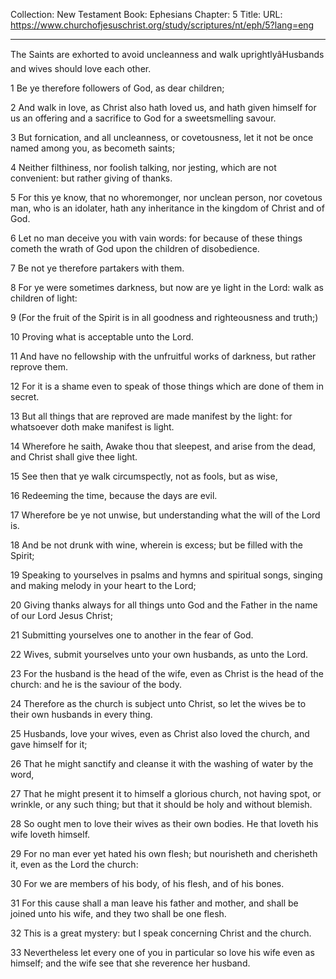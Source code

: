 Collection: New Testament
Book: Ephesians
Chapter: 5
Title: 
URL: https://www.churchofjesuschrist.org/study/scriptures/nt/eph/5?lang=eng

---

The Saints are exhorted to avoid uncleanness and walk uprightlyâHusbands and wives should love each other.

1 Be ye therefore followers of God, as dear children;

2 And walk in love, as Christ also hath loved us, and hath given himself for us an offering and a sacrifice to God for a sweetsmelling savour.

3 But fornication, and all uncleanness, or covetousness, let it not be once named among you, as becometh saints;

4 Neither filthiness, nor foolish talking, nor jesting, which are not convenient: but rather giving of thanks.

5 For this ye know, that no whoremonger, nor unclean person, nor covetous man, who is an idolater, hath any inheritance in the kingdom of Christ and of God.

6 Let no man deceive you with vain words: for because of these things cometh the wrath of God upon the children of disobedience.

7 Be not ye therefore partakers with them.

8 For ye were sometimes darkness, but now are ye light in the Lord: walk as children of light:

9 (For the fruit of the Spirit is in all goodness and righteousness and truth;)

10 Proving what is acceptable unto the Lord.

11 And have no fellowship with the unfruitful works of darkness, but rather reprove them.

12 For it is a shame even to speak of those things which are done of them in secret.

13 But all things that are reproved are made manifest by the light: for whatsoever doth make manifest is light.

14 Wherefore he saith, Awake thou that sleepest, and arise from the dead, and Christ shall give thee light.

15 See then that ye walk circumspectly, not as fools, but as wise,

16 Redeeming the time, because the days are evil.

17 Wherefore be ye not unwise, but understanding what the will of the Lord is.

18 And be not drunk with wine, wherein is excess; but be filled with the Spirit;

19 Speaking to yourselves in psalms and hymns and spiritual songs, singing and making melody in your heart to the Lord;

20 Giving thanks always for all things unto God and the Father in the name of our Lord Jesus Christ;

21 Submitting yourselves one to another in the fear of God.

22 Wives, submit yourselves unto your own husbands, as unto the Lord.

23 For the husband is the head of the wife, even as Christ is the head of the church: and he is the saviour of the body.

24 Therefore as the church is subject unto Christ, so let the wives be to their own husbands in every thing.

25 Husbands, love your wives, even as Christ also loved the church, and gave himself for it;

26 That he might sanctify and cleanse it with the washing of water by the word,

27 That he might present it to himself a glorious church, not having spot, or wrinkle, or any such thing; but that it should be holy and without blemish.

28 So ought men to love their wives as their own bodies. He that loveth his wife loveth himself.

29 For no man ever yet hated his own flesh; but nourisheth and cherisheth it, even as the Lord the church:

30 For we are members of his body, of his flesh, and of his bones.

31 For this cause shall a man leave his father and mother, and shall be joined unto his wife, and they two shall be one flesh.

32 This is a great mystery: but I speak concerning Christ and the church.

33 Nevertheless let every one of you in particular so love his wife even as himself; and the wife see that she reverence her husband.
